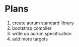 # Plans
1. create aurum standard library
2. bootstrap compiler
3. write up aurum specification
4. add more targets
